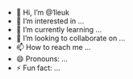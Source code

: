 - 👋 Hi, I’m @1leuk
- 👀 I’m interested in ...
- 🌱 I’m currently learning ...
- 💞️ I’m looking to collaborate on ...
- 📫 How to reach me ...
- 😄 Pronouns: ...
- ⚡ Fun fact: ...

<!---
1leuk/1leuk is a ✨ special ✨ repository because its `README.md` (this file) appears on your GitHub profile.
You can click the Preview link to take a look at your changes.
--->
